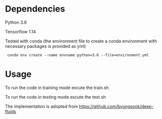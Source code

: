 # Dependencies

Python 3.6

Tensorflow 1.14

Tested with conda (the environment file to create a conda environment with necessary packages is provided as yml)

     conda env create --name envname python=3.6 --file=environment.yml


# Usage
To run the code in training mode excute the train.sh 

To run the code in testing mode excute the test.sh

The implementation is adopted from https://github.com/byungsook/deep-fluids
